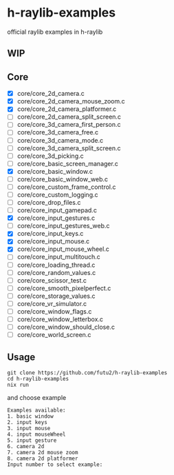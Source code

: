# h-raylib-examples

official raylib examples in h-raylib

## WIP

## Core

- [x] core/core_2d_camera.c
- [x] core/core_2d_camera_mouse_zoom.c
- [x] core/core_2d_camera_platformer.c
- [ ] core/core_2d_camera_split_screen.c
- [ ] core/core_3d_camera_first_person.c
- [ ] core/core_3d_camera_free.c
- [ ] core/core_3d_camera_mode.c
- [ ] core/core_3d_camera_split_screen.c
- [ ] core/core_3d_picking.c
- [ ] core/core_basic_screen_manager.c
- [x] core/core_basic_window.c
- [ ] core/core_basic_window_web.c
- [ ] core/core_custom_frame_control.c
- [ ] core/core_custom_logging.c
- [ ] core/core_drop_files.c
- [ ] core/core_input_gamepad.c
- [x] core/core_input_gestures.c
- [ ] core/core_input_gestures_web.c
- [x] core/core_input_keys.c
- [x] core/core_input_mouse.c
- [x] core/core_input_mouse_wheel.c
- [ ] core/core_input_multitouch.c
- [ ] core/core_loading_thread.c
- [ ] core/core_random_values.c
- [ ] core/core_scissor_test.c
- [ ] core/core_smooth_pixelperfect.c
- [ ] core/core_storage_values.c
- [ ] core/core_vr_simulator.c
- [ ] core/core_window_flags.c
- [ ] core/core_window_letterbox.c
- [ ] core/core_window_should_close.c
- [ ] core/core_world_screen.c

## Usage

```
git clone https://github.com/futu2/h-raylib-examples
cd h-raylib-examples
nix run
```
and choose example
```
Examples available:
1. basic window
2. input keys
3. input mouse
4. input mouseWheel
5. input gesture
6. camera 2d
7. camera 2d mouse zoom
8. camera 2d platformer
Input number to select example:
```
